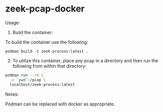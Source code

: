 # zeek-pcap-docker

Usage:

1) Build the container:

To build the container use the following:

```
podman build -t zeek-process:latest .
```

2) To utilize this container, place any pcap in a directory and then run the following from
within that directory:

```bash
podman run --rm \
  -v `pwd`:/pcap \
  localhost/zeek-process:latest
```

Notes:

Podman can be replaced with docker as appropriate.
